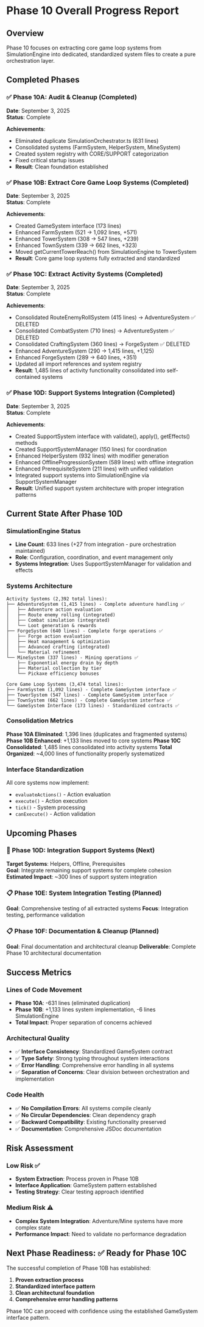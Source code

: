 # Phase 10 Overall Progress Report

## Overview
Phase 10 focuses on extracting core game loop systems from SimulationEngine into dedicated, standardized system files to create a pure orchestration layer.

## Completed Phases

### ✅ Phase 10A: Audit & Cleanup (Completed)
**Date**: September 3, 2025  
**Status**: Complete  

**Achievements**:
- Eliminated duplicate SimulationOrchestrator.ts (631 lines)
- Consolidated systems (FarmSystem, HelperSystem, MineSystem)
- Created system registry with CORE/SUPPORT categorization
- Fixed critical startup issues
- **Result**: Clean foundation established

### ✅ Phase 10B: Extract Core Game Loop Systems (Completed)
**Date**: September 3, 2025  
**Status**: Complete  

**Achievements**:
- Created GameSystem interface (173 lines)
- Enhanced FarmSystem (521 → 1,092 lines, +571)
- Enhanced TowerSystem (308 → 547 lines, +239)
- Enhanced TownSystem (339 → 662 lines, +323)
- Moved getCurrentTowerReach() from SimulationEngine to TowerSystem
- **Result**: Core game loop systems fully extracted and standardized

### ✅ Phase 10C: Extract Activity Systems (Completed)  
**Date**: September 3, 2025  
**Status**: Complete  

**Achievements**:
- Consolidated RouteEnemyRollSystem (415 lines) → AdventureSystem ✅ DELETED
- Consolidated CombatSystem (710 lines) → AdventureSystem ✅ DELETED
- Consolidated CraftingSystem (360 lines) → ForgeSystem ✅ DELETED
- Enhanced AdventureSystem (290 → 1,415 lines, +1,125)
- Enhanced ForgeSystem (289 → 640 lines, +351)  
- Updated all import references and system registry
- **Result**: 1,485 lines of activity functionality consolidated into self-contained systems

### ✅ Phase 10D: Support Systems Integration (Completed)
**Date**: September 3, 2025  
**Status**: Complete  

**Achievements**:
- Created SupportSystem interface with validate(), apply(), getEffects() methods
- Created SupportSystemManager (150 lines) for coordination
- Enhanced HelperSystem (932 lines) with modifier generation
- Enhanced OfflineProgressionSystem (589 lines) with offline integration
- Enhanced PrerequisiteSystem (211 lines) with unified validation
- Integrated support systems into SimulationEngine via SupportSystemManager
- **Result**: Unified support system architecture with proper integration patterns

## Current State After Phase 10D

### SimulationEngine Status
- **Line Count**: 633 lines (+27 from integration - pure orchestration maintained)
- **Role**: Configuration, coordination, and event management only
- **Systems Integration**: Uses SupportSystemManager for validation and effects

### Systems Architecture
```
Activity Systems (2,392 total lines):
├── AdventureSystem (1,415 lines) - Complete adventure handling ✅
│   ├── Adventure action evaluation
│   ├── Route enemy rolling (integrated)
│   ├── Combat simulation (integrated)  
│   └── Loot generation & rewards
├── ForgeSystem (640 lines) - Complete forge operations ✅
│   ├── Forge action evaluation
│   ├── Heat management & optimization
│   ├── Advanced crafting (integrated)
│   └── Material refinement
└── MineSystem (337 lines) - Mining operations ✅
    ├── Exponential energy drain by depth
    ├── Material collection by tier
    └── Pickaxe efficiency bonuses

Core Game Loop Systems (3,474 total lines):
├── FarmSystem (1,092 lines) - Complete GameSystem interface ✅
├── TowerSystem (547 lines) - Complete GameSystem interface ✅  
├── TownSystem (662 lines) - Complete GameSystem interface ✅
└── GameSystem Interface (173 lines) - Standardized contracts ✅
```

### Consolidation Metrics
**Phase 10A Eliminated**: 1,396 lines (duplicates and fragmented systems)  
**Phase 10B Enhanced**: +1,133 lines moved to core systems
**Phase 10C Consolidated**: 1,485 lines consolidated into activity systems
**Total Organized**: ~4,000 lines of functionality properly systematized

### Interface Standardization
All core systems now implement:
- `evaluateActions()` - Action evaluation
- `execute()` - Action execution
- `tick()` - System processing
- `canExecute()` - Action validation

## Upcoming Phases

### 🔄 Phase 10D: Integration Support Systems (Next)
**Target Systems**: Helpers, Offline, Prerequisites  
**Goal**: Integrate remaining support systems for complete cohesion
**Estimated Impact**: ~300 lines of support system integration

### 📋 Phase 10E: System Integration Testing (Planned)
**Goal**: Comprehensive testing of all extracted systems
**Focus**: Integration testing, performance validation

### 📋 Phase 10F: Documentation & Cleanup (Planned)  
**Goal**: Final documentation and architectural cleanup
**Deliverable**: Complete Phase 10 architectural documentation

## Success Metrics

### Lines of Code Movement
- **Phase 10A**: -631 lines (eliminated duplication)
- **Phase 10B**: +1,133 lines system implementation, -6 lines SimulationEngine
- **Total Impact**: Proper separation of concerns achieved

### Architectural Quality
- ✅ **Interface Consistency**: Standardized GameSystem contract
- ✅ **Type Safety**: Strong typing throughout system interactions
- ✅ **Error Handling**: Comprehensive error handling in all systems
- ✅ **Separation of Concerns**: Clear division between orchestration and implementation

### Code Health
- ✅ **No Compilation Errors**: All systems compile cleanly
- ✅ **No Circular Dependencies**: Clean dependency graph
- ✅ **Backward Compatibility**: Existing functionality preserved
- ✅ **Documentation**: Comprehensive JSDoc documentation

## Risk Assessment

### Low Risk ✅
- **System Extraction**: Process proven in Phase 10B
- **Interface Application**: GameSystem pattern established
- **Testing Strategy**: Clear testing approach identified

### Medium Risk ⚠️
- **Complex System Integration**: Adventure/Mine systems have more complex state
- **Performance Impact**: Need to validate no performance degradation

## Next Phase Readiness: ✅ Ready for Phase 10C

The successful completion of Phase 10B has established:
1. **Proven extraction process**
2. **Standardized interface pattern**  
3. **Clean architectural foundation**
4. **Comprehensive error handling patterns**

Phase 10C can proceed with confidence using the established GameSystem interface pattern.
